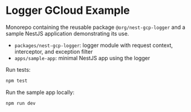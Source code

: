 # Logger GCloud Example

Monorepo containing the reusable package `@org/nest-gcp-logger` and a sample NestJS application demonstrating its use.

- `packages/nest-gcp-logger`: logger module with request context, interceptor, and exception filter
- `apps/sample-app`: minimal NestJS app using the logger

Run tests:

```bash
npm test
```

Run the sample app locally:

```bash
npm run dev
```
